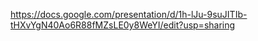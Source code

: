 https://docs.google.com/presentation/d/1h-lJu-9suJITIb-tHXvYgN40Ao6R88fMZsLE0y8WeYI/edit?usp=sharing
